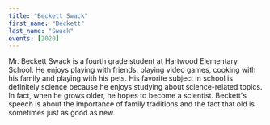 ```yaml
---
title: "Beckett Swack"
first_name: "Beckett"
last_name: "Swack"
events: [2020]
---
```


Mr. Beckett Swack is a fourth grade student at Hartwood Elementary School. He enjoys playing with friends, playing video games, cooking with his family and playing with his pets. His favorite subject in school is definitely science because he enjoys studying about science-related topics. In fact, when he grows older, he hopes to become a scientist. Beckett's speech is about the importance of family traditions and the fact that old is sometimes just as good as new.
